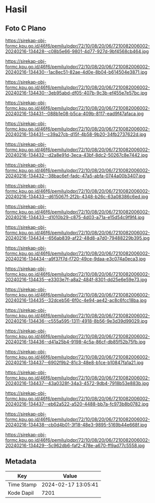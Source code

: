 # Hasil

## Foto C Plano

https://sirekap-obj-formc.kpu.go.id/46f6/pemilu/pdpr/72/10/08/20/06/7210082006002-20240216-134428--c08b5e66-9801-4d77-927d-9bf4568cb464.jpg

https://sirekap-obj-formc.kpu.go.id/46f6/pemilu/pdpr/72/10/08/20/06/7210082006002-20240216-134430--1ac8ec51-82ae-4d0e-8b04-b614504e3871.jpg

https://sirekap-obj-formc.kpu.go.id/46f6/pemilu/pdpr/72/10/08/20/06/7210082006002-20240216-134430--3eb95abd-df05-407b-9c3b-ef455e7e57bc.jpg

https://sirekap-obj-formc.kpu.go.id/46f6/pemilu/pdpr/72/10/08/20/06/7210082006002-20240216-134431--088b1e08-b5ca-409b-8117-ead9f47afaca.jpg

https://sirekap-obj-formc.kpu.go.id/46f6/pemilu/pdpr/72/10/08/20/06/7210082006002-20240216-134431--c39a27cb-d15f-4b58-9b20-34fb2737622d.jpg

https://sirekap-obj-formc.kpu.go.id/46f6/pemilu/pdpr/72/10/08/20/06/7210082006002-20240216-134432--d2a8e91d-3eca-43bf-8dc2-50267c8e7442.jpg

https://sirekap-obj-formc.kpu.go.id/46f6/pemilu/pdpr/72/10/08/20/06/7210082006002-20240216-134432--38bac6ef-fadc-47a5-abfa-0744a00b3407.jpg

https://sirekap-obj-formc.kpu.go.id/46f6/pemilu/pdpr/72/10/08/20/06/7210082006002-20240216-134433--d615067f-2f2b-4348-b26c-63a08386c6ed.jpg

https://sirekap-obj-formc.kpu.go.id/46f6/pemilu/pdpr/72/10/08/20/06/7210082006002-20240216-134433--d1010b29-c875-4d03-a71a-e15d54c9f9f4.jpg

https://sirekap-obj-formc.kpu.go.id/46f6/pemilu/pdpr/72/10/08/20/06/7210082006002-20240216-134434--656ab839-af22-48d8-a7d0-79488229b395.jpg

https://sirekap-obj-formc.kpu.go.id/46f6/pemilu/pdpr/72/10/08/20/06/7210082006002-20240216-134434--a9f37f7d-f720-49ce-9daa-e3c074a0eca3.jpg

https://sirekap-obj-formc.kpu.go.id/46f6/pemilu/pdpr/72/10/08/20/06/7210082006002-20240216-134435--e3303e7f-a8a2-484f-8301-dd25e6e59e73.jpg

https://sirekap-obj-formc.kpu.go.id/46f6/pemilu/pdpr/72/10/08/20/06/7210082006002-20240216-134435--32dceb56-6f0c-4e94-ae42-ac8c6fcc18ba.jpg

https://sirekap-obj-formc.kpu.go.id/46f6/pemilu/pdpr/72/10/08/20/06/7210082006002-20240216-134436--c555a595-1311-4918-8b56-9e3d39d99029.jpg

https://sirekap-obj-formc.kpu.go.id/46f6/pemilu/pdpr/72/10/08/20/06/7210082006002-20240216-134436--d41a25b4-9198-4c5a-86cf-db85f52b75fb.jpg

https://sirekap-obj-formc.kpu.go.id/46f6/pemilu/pdpr/72/10/08/20/06/7210082006002-20240216-134437--6902f9b2-81c3-48e8-b1ce-b10847fa1a21.jpg

https://sirekap-obj-formc.kpu.go.id/46f6/pemilu/pdpr/72/10/08/20/06/7210082006002-20240216-134437--43a0328f-34a3-4572-9db4-7918b53e883b.jpg

https://sirekap-obj-formc.kpu.go.id/46f6/pemilu/pdpr/72/10/08/20/06/7210082006002-20240216-134437--eb62a522-a520-4488-bb7a-fc973b8b0782.jpg

https://sirekap-obj-formc.kpu.go.id/46f6/pemilu/pdpr/72/10/08/20/06/7210082006002-20240216-134438--cb0d4b01-3f18-48e3-9895-5169b44e668f.jpg

https://sirekap-obj-formc.kpu.go.id/46f6/pemilu/pdpr/72/10/08/20/06/7210082006002-20240216-134429--5c962db6-faf2-478e-a670-ff9ad77c5558.jpg


## Metadata

| Key        | Value               |
| ---------- | ------------------- |
| Time Stamp | 2024-02-17 13:05:41 |
| Kode Dapil | 7201                |



